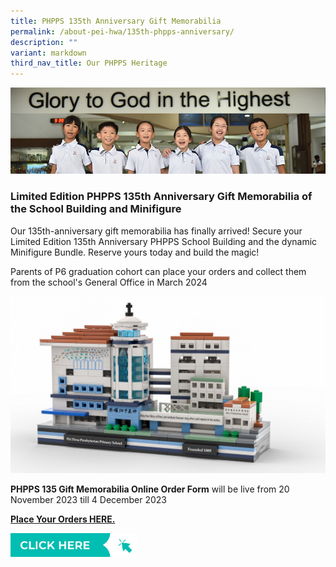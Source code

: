 ```yaml
---
title: PHPPS 135th Anniversary Gift Memorabilia
permalink: /about-pei-hwa/135th-phpps-anniversary/
description: ""
variant: markdown
third_nav_title: Our PHPPS Heritage
---
```

![](/images/Website%20Banners%20Subpage/948x260%20masterhead%20-%20student%20development2.jpg)

### Limited Edition PHPPS 135th Anniversary Gift Memorabilia of the School Building and Minifigure  

Our 135th-anniversary gift memorabilia has finally arrived! Secure your Limited Edition 135th Anniversary PHPPS School Building and the dynamic Minifigure Bundle. Reserve yours today and build the magic!

Parents of P6 graduation cohort can place your orders and collect them from the school's General Office in March 2024

![PHPPS LEGO School Building](/images/Others%20Folder%20Images/135th%20Anniversary/lego%20school%20building.jpeg)

**PHPPS 135 Gift Memorabilia Online Order Form** will be live from 20 November 2023 till 4 December 2023

[**Place Your Orders HERE.**](---)

<p><a href="---">
	<img src="/images/Buttons/click%20here.PNG" style="width:40%">
	</a></p>